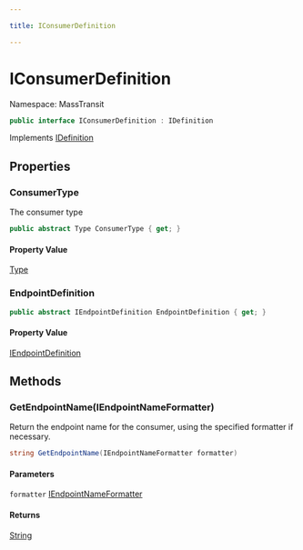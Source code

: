 ```yaml
---

title: IConsumerDefinition

---
```


# IConsumerDefinition

Namespace: MassTransit

```csharp
public interface IConsumerDefinition : IDefinition
```

Implements [IDefinition](../masstransit/idefinition)

## Properties

### **ConsumerType**

The consumer type

```csharp
public abstract Type ConsumerType { get; }
```

#### Property Value

[Type](https://learn.microsoft.com/en-us/dotnet/api/system.type)<br/>

### **EndpointDefinition**

```csharp
public abstract IEndpointDefinition EndpointDefinition { get; }
```

#### Property Value

[IEndpointDefinition](../masstransit/iendpointdefinition)<br/>

## Methods

### **GetEndpointName(IEndpointNameFormatter)**

Return the endpoint name for the consumer, using the specified formatter if necessary.

```csharp
string GetEndpointName(IEndpointNameFormatter formatter)
```

#### Parameters

`formatter` [IEndpointNameFormatter](../masstransit/iendpointnameformatter)<br/>

#### Returns

[String](https://learn.microsoft.com/en-us/dotnet/api/system.string)<br/>
